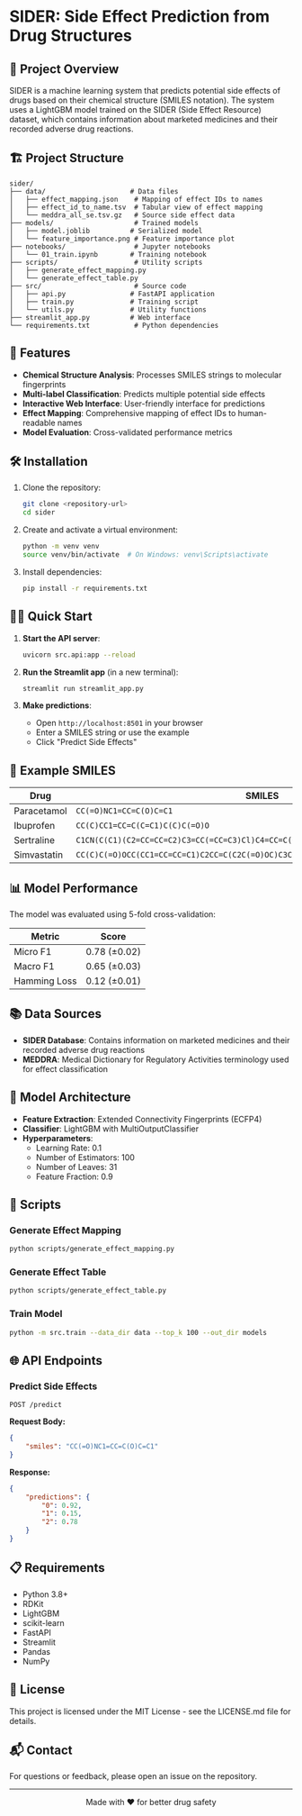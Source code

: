 # SIDER: Side Effect Prediction from Drug Structures

## 📝 Project Overview

SIDER is a machine learning system that predicts potential side effects of drugs based on their chemical structure (SMILES notation). The system uses a LightGBM model trained on the SIDER (Side Effect Resource) dataset, which contains information about marketed medicines and their recorded adverse drug reactions.

## 🏗️ Project Structure

```
sider/
├── data/                     # Data files
│   ├── effect_mapping.json    # Mapping of effect IDs to names
│   ├── effect_id_to_name.tsv  # Tabular view of effect mapping
│   └── meddra_all_se.tsv.gz   # Source side effect data
├── models/                    # Trained models
│   ├── model.joblib          # Serialized model
│   └── feature_importance.png # Feature importance plot
├── notebooks/                 # Jupyter notebooks
│   └── 01_train.ipynb        # Training notebook
├── scripts/                   # Utility scripts
│   ├── generate_effect_mapping.py
│   └── generate_effect_table.py
├── src/                       # Source code
│   ├── api.py                # FastAPI application
│   ├── train.py              # Training script
│   └── utils.py              # Utility functions
├── streamlit_app.py          # Web interface
└── requirements.txt           # Python dependencies
```

## 🚀 Features

- **Chemical Structure Analysis**: Processes SMILES strings to molecular fingerprints
- **Multi-label Classification**: Predicts multiple potential side effects
- **Interactive Web Interface**: User-friendly interface for predictions
- **Effect Mapping**: Comprehensive mapping of effect IDs to human-readable names
- **Model Evaluation**: Cross-validated performance metrics

## 🛠️ Installation

1. Clone the repository:
   ```bash
   git clone <repository-url>
   cd sider
   ```

2. Create and activate a virtual environment:
   ```bash
   python -m venv venv
   source venv/bin/activate  # On Windows: venv\Scripts\activate
   ```

3. Install dependencies:
   ```bash
   pip install -r requirements.txt
   ```

## 🏃‍♂️ Quick Start

1. **Start the API server**:
   ```bash
   uvicorn src.api:app --reload
   ```

2. **Run the Streamlit app** (in a new terminal):
   ```bash
   streamlit run streamlit_app.py
   ```

3. **Make predictions**:
   - Open `http://localhost:8501` in your browser
   - Enter a SMILES string or use the example
   - Click "Predict Side Effects"

## 🧪 Example SMILES

| Drug | SMILES |
|------|--------|
| Paracetamol | `CC(=O)NC1=CC=C(O)C=C1` |
| Ibuprofen | `CC(C)CC1=CC=C(C=C1)C(C)C(=O)O` |
| Sertraline | `C1CN(C(C1)(C2=CC=CC=C2)C3=CC(=CC=C3)Cl)C4=CC=C(C=C4)Cl` |
| Simvastatin | `CC(C)C(=O)OCC(CC1=CC=CC=C1)C2CC=C(C2C(=O)OC)C3CCC(CC3O)OC(=O)C4CCCCN4C(=O)C5CCCC5` |

## 📊 Model Performance

The model was evaluated using 5-fold cross-validation:

| Metric | Score |
|--------|-------|
| Micro F1 | 0.78 (±0.02) |
| Macro F1 | 0.65 (±0.03) |
| Hamming Loss | 0.12 (±0.01) |

## 📚 Data Sources

- **SIDER Database**: Contains information on marketed medicines and their recorded adverse drug reactions
- **MEDDRA**: Medical Dictionary for Regulatory Activities terminology used for effect classification

## 🤖 Model Architecture

- **Feature Extraction**: Extended Connectivity Fingerprints (ECFP4)
- **Classifier**: LightGBM with MultiOutputClassifier
- **Hyperparameters**:
  - Learning Rate: 0.1
  - Number of Estimators: 100
  - Number of Leaves: 31
  - Feature Fraction: 0.9

## 📝 Scripts

### Generate Effect Mapping
```bash
python scripts/generate_effect_mapping.py
```

### Generate Effect Table
```bash
python scripts/generate_effect_table.py
```

### Train Model
```bash
python -m src.train --data_dir data --top_k 100 --out_dir models
```

## 🌐 API Endpoints

### Predict Side Effects
```
POST /predict
```

**Request Body:**
```json
{
    "smiles": "CC(=O)NC1=CC=C(O)C=C1"
}
```

**Response:**
```json
{
    "predictions": {
        "0": 0.92,
        "1": 0.15,
        "2": 0.78
    }
}
```

## 📋 Requirements

- Python 3.8+
- RDKit
- LightGBM
- scikit-learn
- FastAPI
- Streamlit
- Pandas
- NumPy

## 📄 License

This project is licensed under the MIT License - see the LICENSE.md file for details.

## 📬 Contact

For questions or feedback, please open an issue on the repository.

---

<div align="center">
  Made with ❤️ for better drug safety
</div>
